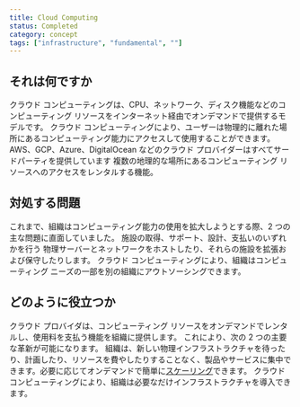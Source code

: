 ```yaml
---
title: Cloud Computing
status: Completed
category: concept
tags: ["infrastructure", "fundamental", ""]
---
```


## それは何ですか

クラウド コンピューティングは、CPU、ネットワーク、ディスク機能などのコンピューティング リソースをインターネット経由でオンデマンドで提供するモデルです。
クラウド コンピューティングにより、ユーザーは物理的に離れた場所にあるコンピューティング能力にアクセスして使用することができます。
AWS、GCP、Azure、DigitalOcean などのクラウド プロバイダーはすべてサードパーティを提供しています
複数の地理的な場所にあるコンピューティング リソースへのアクセスをレンタルする機能。

## 対処する問題

これまで、組織はコンピューティング能力の使用を拡大しようとする際、2 つの主な問題に直面していました。
施設の取得、サポート、設計、支払いのいずれかを行う
物理サーバーとネットワークをホストしたり、それらの施設を拡張および保守したりします。
クラウド コンピューティングにより、組織はコンピューティング ニーズの一部を別の組織にアウトソーシングできます。

## どのように役立つか

クラウド プロバイダは、コンピューティング リソースをオンデマンドでレンタルし、使用料を支払う機能を組織に提供します。
これにより、次の 2 つの主要な革新が可能になります。
組織は、新しい物理インフラストラクチャを待ったり、計画したり、リソースを費やしたりすることなく、製品やサービスに集中できます。必要に応じてオンデマンドで簡単に[スケーリング](/scalability/)できます。
クラウド コンピューティングにより、組織は必要なだけインフラストラクチャを導入できます。
